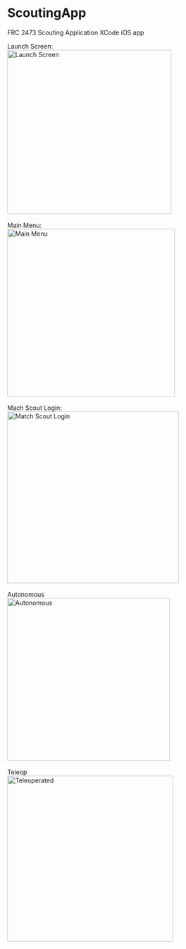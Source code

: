 # ScoutingApp
FRC 2473 Scouting Application
XCode iOS app

Launch Screen:
<br>
<img width="372" alt="Launch Screen" src="https://github.com/R0M-GH/FRCScout/assets/104335810/174f3cb8-1f10-485c-ada6-cdd0d418c223">
<br><br>
Main Menu:
<br>
<img width="380" alt="Main Menu" src="https://github.com/R0M-GH/FRCScout/assets/104335810/ef90a0c2-cef2-4488-ac6f-87be9efc49aa">
<br><br>
Mach Scout Login:
<br>
<img width="389" alt="Match Scout Login" src="https://github.com/R0M-GH/FRCScout/assets/104335810/f06fc53b-cd74-41f0-84ac-4fd71ded2e2a">
<br><br>
Autonomous
<br>
<img width="369" alt="Autonomous" src="https://github.com/R0M-GH/FRCScout/assets/104335810/88aa0f1f-e1d6-4894-9c84-f8f36dd420b0">
<br><br>
Teleop
<br>
<img width="376" alt="Teleoperated" src="https://github.com/R0M-GH/FRCScout/assets/104335810/a95448fb-52a8-4d7d-ac3a-4beb34246613">
<br><br>

